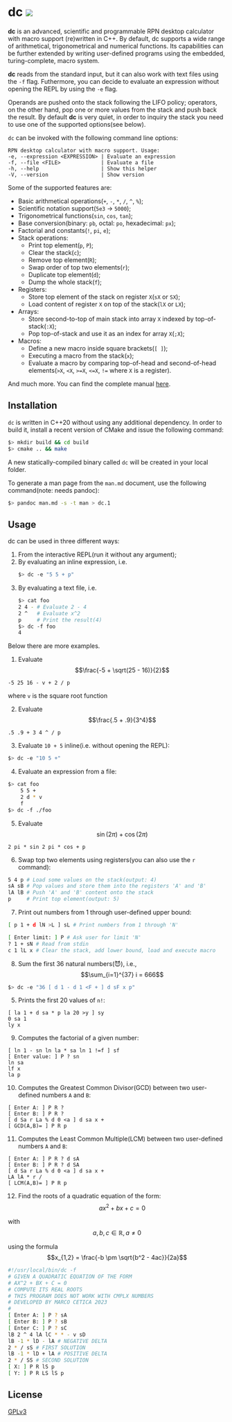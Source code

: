 # dc ![](https://github.com/ice-bit/dc/actions/workflows/dc.yml/badge.svg)

**dc** is an advanced, scientific and programmable RPN desktop calculator with macro support (re)written in C++. 
By default, dc supports a wide range of arithmetical, trigonometrical and numerical functions. 
Its capabilities can be further extended by writing user-defined programs using the embedded, turing-complete, macro system.

**dc** reads from the standard input, but it can also work with text files using the `-f` flag. Futhermore, you can decide to evaluate an expression
without opening the REPL by using the `-e` flag.

Operands are pushed onto the stack following the LIFO policy; operators, on the other hand, pop one or more values
from the stack and push back the result. By default **dc** is very quiet, in order to inquiry the stack you need to use one of the supported
options(see below).

`dc` can be invoked with the following command line options:
```
RPN desktop calculator with macro support. Usage: 
-e, --expression <EXPRESSION> | Evaluate an expression
-f, --file <FILE>             | Evaluate a file
-h, --help                    | Show this helper
-V, --version                 | Show version
```

Some of the supported features are:
- Basic arithmetical operations(`+`, `-`, `*`, `/`, `^`, `%`);  
- Scientific notation support(`5e3` -> `5000`);  
- Trigonometrical functions(`sin`, `cos`, `tan`);  
- Base conversion(binary: `pb`, octal: `po`, hexadecimal: `px`);  
- Factorial and constants(`!`, `pi`, `e`);  
- Stack operations:
    - Print top element(`p`, `P`);  
    - Clear the stack(`c`); 
    - Remove top element(`R`);  
    - Swap order of top two elements(`r`);  
    - Duplicate top element(`d`);  
    - Dump the whole stack(`f`);  
- Registers:
    - Store top element of the stack on register `X`(`sX` or `SX`);  
    - Load content of register `X` on top of the stack(`lX` or `LX`);  
- Arrays:
    - Store second-to-top of main stack into array `X` indexed by top-of-stack(`:X`);  
    - Pop top-of-stack and use it as an index for array `X`(`;X`);  
- Macros:
    - Define a new macro inside square brackets(`[ ]`);  
    - Executing a macro from the stack(`x`);  
    - Evaluate a macro by comparing top-of-head and second-of-head elements(`>X`, `<X`, `>=X`, `<=X`, `!=` where `X` is a register).

And much more. You can find the complete manual [here](https://github.com/ice-bit/dc/blob/master/man.md).

## Installation
`dc` is written in C++20 without using any additional dependency. In order to build it, install a recent version of CMake and issue
the following command:
```sh
$> mkdir build && cd build
$> cmake .. && make
```
A new statically-compiled binary called `dc` will be created in your local folder.

To generate a man page from the `man.md` document, use the following command(note: needs pandoc):
```sh
$> pandoc man.md -s -t man > dc.1
```

## Usage
dc can be used in three different ways:
1. From the interactive REPL(run it without any argument);  
2. By evaluating an inline expression, i.e.
    ```sh
    $> dc -e "5 5 + p"
    ```
3. By evaluating a text file, i.e.
    ```sh
    $> cat foo
    2 4 - # Evaluate 2 - 4
    2 ^   # Evaluate x^2
    p     # Print the result(4)
    $> dc -f foo
    4
    ```

Below there are more examples.

1. Evaluate
$$\frac{-5 + \sqrt(25 - 16)}{2}$$
```
-5 25 16 - v + 2 / p
```
where `v` is the square root function

2. Evaluate
$$\frac{.5 + .9}{3^4}$$
```
.5 .9 + 3 4 ^ / p
```

3. Evaluate `10 + 5` inline(i.e. without opening the REPL):
```sh
$> dc -e "10 5 +"
```

4. Evaluate an expression from a file:
```sh
$> cat foo
    5 5 + 
    2 d * v 
    f
$> dc -f ./foo
```

5. Evaluate
$$\sin(2\pi) + \cos(2\pi)$$
```
2 pi * sin 2 pi * cos + p
```

6. Swap top two elements using registers(you can also use the `r` command):
```sh
5 4 p # Load some values on the stack(output: 4)
sA sB # Pop values and store them into the registers 'A' and 'B'
lA lB # Push 'A' and 'B' content onto the stack
p     # Print top element(output: 5)
```

7. Print out numbers from 1 through user-defined upper bound:
```sh
[ p 1 + d lN >L ] sL # Print numbers from 1 through 'N'

[ Enter limit: ] P # Ask user for limit 'N'
? 1 + sN # Read from stdin
c 1 lL x # Clear the stack, add lower bound, load and execute macro
```

8. Sum the first 36 natural numbers(😈), i.e.,
$$\sum_{i=1}^{37} i = 666$$
```sh
$> dc -e "36 [ d 1 - d 1 <F + ] d sF x p"
```

5. Prints the first 20 values of `n!`:
```
[ la 1 + d sa * p la 20 >y ] sy
0 sa 1
ly x
```

9. Computes the factorial of a given number:
```
[ ln 1 - sn ln la * sa ln 1 !=f ] sf
[ Enter value: ] P ? sn
ln sa
lf x
la p
```

10. Computes the Greatest Common Divisor(GCD) between two user-defined numbers `A` and `B`:
```
[ Enter A: ] P R ?
[ Enter B: ] P R ?
[ d Sa r La % d 0 <a ] d sa x +
[ GCD(A,B)= ] P R p
```

11. Computes the Least Common Multiple(LCM) between two user-defined numbers `A` and `B`:
```
[ Enter A: ] P R ? d sA
[ Enter B: ] P R ? d SA
[ d Sa r La % d 0 <a ] d sa x +
LA lA * r /
[ LCM(A,B)= ] P R p
```

12. Find the roots of a quadratic equation of the form:
$$ax^2 + bx + c = 0$$

with $$a,b,c \in \mathbb{R}, a \neq 0$$

using the formula
$$x_{1,2} = \frac{-b \pm \sqrt{b^2 - 4ac}}{2a}$$

```sh
#!/usr/local/bin/dc -f
# GIVEN A QUADRATIC EQUATION OF THE FORM
# AX^2 + BX + C = 0
# COMPUTE ITS REAL ROOTS
# THIS PROGRAM DOES NOT WORK WITH CMPLX NUMBERS
# DEVELOPED BY MARCO CETICA 2023
#
[ Enter A: ] P ? sA
[ Enter B: ] P ? sB
[ Enter C: ] P ? sC
lB 2 ^ 4 lA lC * * - v sD
lB -1 * lD - lA # NEGATIVE DELTA
2 * / sS # FIRST SOLUTION
lB -1 * lD + lA # POSITIVE DELTA
2 * / SS # SECOND SOLUTION
[ X: ] P R lS p
[ Y: ] P R LS lS p
```

## License

[GPLv3](https://choosealicense.com/licenses/gpl-3.0/)
